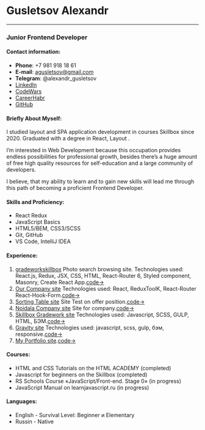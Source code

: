 # Gusletsov Alexandr
********************
### Junior Frontend Developer

#### Contact information:
* **Phone**: +7 981 918 18 61
* **E-mail**: agusletsov@gmail.com
* **Telegram**: @alexandr_gusletsov
* [LinkedIn](https://www.linkedin.com/in/alexandr-gusletsov-73969b251)
* [CodeWars](https://www.codewars.com/users/Alexandrgentlmen)
* [CareerHabr](https://career.habr.com/alexandrgentlmen)
* [GitHub](https://github.com/Alexandrgentlmen)



#### Briefly About Myself:
I studied layout and SPA application development in courses Skillbox since 2020.
Graduated with a degree in React, Layout . 

I’m interested in Web Development because this occupation provides endless possibilities for professional growth,
besides there’s a huge amount of free high quality resources for self-education and a large community of developers.

I believe, that my ability to learn and to gain new skills will lead me through this path of becoming a proficient Frontend Developer.



#### Skills and Proficiency:
* React Redux 
* JavaScript Basics
* HTML5/BEM, CSS3/SCSS 
* Git, GitHub
* VS Code, IntelliJ IDEA



#### Experience:
1. [gradeworkskillbox](https://gradeskillbox.vercel.app ) Photo search browsing site. Technologies used: React.js, Redux, JSX, CSS, HTML, React-Router 6, Styled component, Masonry, Create React App.[code->](https://github.com/Alexandrgentlmen/gradeWorkSkillbox)
2. [Our Company site](https://antipoff-test.vercel.app) Technologies used: React, ReduxToolK, React-Router React-Hook-Form.[code->](https://github.com/Alexandrgentlmen/AntipoffTest)
3. [Sorting Table site](https://sorting-table.vercel.app) Site Test on offer position.[code->](https://github.com/Alexandrgentlmen/SortingTable)
4. [Noidala Company site](https://alexandrgentlmen.github.io/Noidala.github.io/) Site for company.[code->](https://github.com/Alexandrgentlmen/Noidala.github.io)
5. [Skillbox Gradework site](https://github.com/Alexandrgentlmen/skillboxWebLayoutDiplom.github.io) Technologies used: Javascript, SCSS, GULP, HTML, БЭМ.[code->](https://github.com/Alexandrgentlmen/skillboxWebLayoutDiplom.github.io)
6. [Gravity site](https://alexandrgentlmen.github.io/gravity.github.io/) Technologies used: javascript, scss, gulp, бэм, responsive.[code->](https://github.com/Alexandrgentlmen/gravity.github.io)
7. [My Portfolio site](https://alexandrgentlmen.github.io/EHAGwebtechnologies/).[code->](https://github.com/Alexandrgentlmen/EHAGwebtechnologies)



#### Courses:

* HTML and CSS Tutorials on the HTML ACADEMY (completed)
* Javascript for beginners on the Skillbox (completed)
* RS Schools Course «JavaScript/Front-end. Stage 0» (in progress)
* JavaScript Manual on learnjavascript.ru (in progress)



#### Languages:
* English - Survival Level: Beginner и Elementary
* Russin - Native

